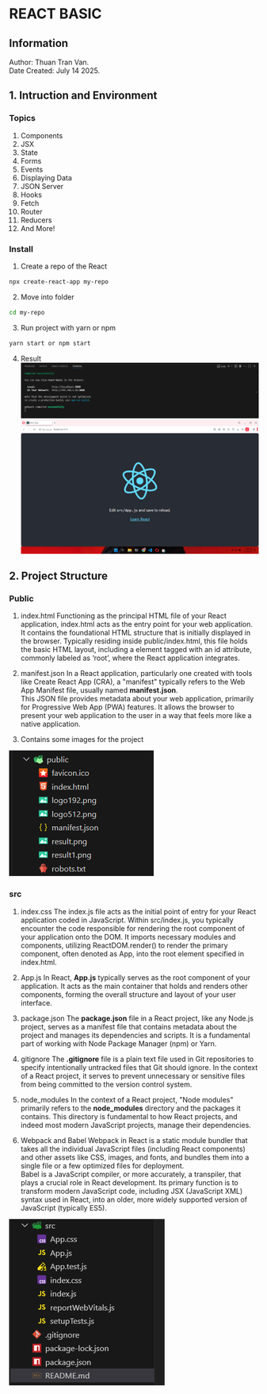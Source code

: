 # REACT BASIC

## Information
Author: Thuan Tran Van.     
Date Created: July 14 2025.

## 1. Intruction and Environment
### Topics
1. Components
2. JSX
3. State
4. Forms
5. Events
6. Displaying Data
7. JSON Server
8. Hooks
9. Fetch
10. Router
11. Reducers
12. And More!

### Install
1. Create a repo of the React
```bash
npx create-react-app my-repo
```
2. Move into folder
```bash
cd my-repo
```
3. Run project with yarn or npm
```bash
yarn start or npm start
```
4. Result
![result1](public/result1.png)
![result](public/result.png)

## 2. Project Structure
### Public
1. index.html
Functioning as the principal HTML file of your React application, index.html acts as the entry point for your web application. It contains the foundational HTML structure that is initially displayed in the browser. Typically residing inside public/index.html, this file holds the basic HTML layout, including a element tagged with an id attribute, commonly labeled as ‘root’, where the React application integrates.

2. manifest.json
In a React application, particularly one created with tools like Create React App (CRA), a "manifest" typically refers to the Web App Manifest file, usually named **manifest.json**.     
This JSON file provides metadata about your web application, primarily for Progressive Web App (PWA) features. It allows the browser to present your web application to the user in a way that feels more like a native application.

3. Contains some images for the project
      
![public](public/public.png)


### src
1. index.css
The index.js file acts as the initial point of entry for your React application coded in JavaScript. Within src/index.js, you typically encounter the code responsible for rendering the root component of your application onto the DOM. It imports necessary modules and components, utilizing ReactDOM.render() to render the primary component, often denoted as App, into the root element specified in index.html.

2. App.js
In React, **App.js** typically serves as the root component of your application. It acts as the main container that holds and renders other components, forming the overall structure and layout of your user interface.

3. package.json
The **package.json** file in a React project, like any Node.js project, serves as a manifest file that contains metadata about the project and manages its dependencies and scripts. It is a fundamental part of working with Node Package Manager (npm) or Yarn.

4. gitignore
The **.gitignore** file is a plain text file used in Git repositories to specify intentionally untracked files that Git should ignore. In the context of a React project, it serves to prevent unnecessary or sensitive files from being committed to the version control system.

5. node_modules
In the context of a React project, "Node modules" primarily refers to the **node_modules** directory and the packages it contains. This directory is fundamental to how React projects, and indeed most modern JavaScript projects, manage their dependencies.

6. Webpack and Babel
Webpack in React is a static module bundler that takes all the individual JavaScript files (including React components) and other assets like CSS, images, and fonts, and bundles them into a single file or a few optimized files for deployment.      
Babel is a JavaScript compiler, or more accurately, a transpiler, that plays a crucial role in React development. Its primary function is to transform modern JavaScript code, including JSX (JavaScript XML) syntax used in React, into an older, more widely supported version of JavaScript (typically ES5).   
      
![src](public/src.png)  